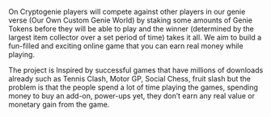 On Cryptogenie players will compete against other players in our genie verse (Our Own Custom Genie World) by staking some amounts of Genie Tokens before they will be able to play and the winner (determined by the largest item collector over a set period of time) takes it all. We aim to build a fun-filled and exciting online game that you can earn real money while playing.

The project is Inspired by successful games that have millions of downloads already such as Tennis Clash, Motor GP, Social Chess, fruit slash but the problem is that the people spend a lot of time playing the games, spending money to buy an add-on, power-ups yet, they don’t earn any real value or monetary gain from the game.
